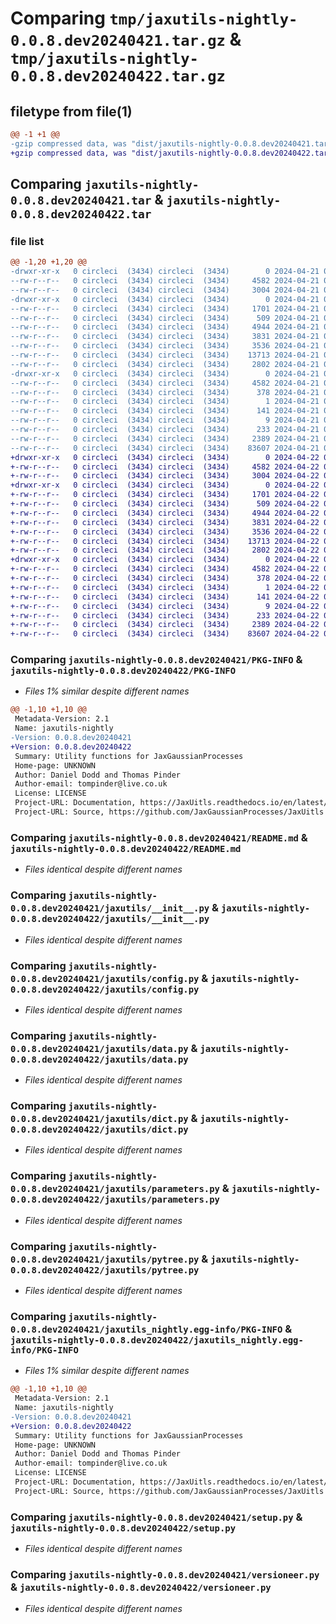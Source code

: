 # Comparing `tmp/jaxutils-nightly-0.0.8.dev20240421.tar.gz` & `tmp/jaxutils-nightly-0.0.8.dev20240422.tar.gz`

## filetype from file(1)

```diff
@@ -1 +1 @@
-gzip compressed data, was "dist/jaxutils-nightly-0.0.8.dev20240421.tar", last modified: Sun Apr 21 00:06:42 2024, max compression
+gzip compressed data, was "dist/jaxutils-nightly-0.0.8.dev20240422.tar", last modified: Mon Apr 22 00:06:33 2024, max compression
```

## Comparing `jaxutils-nightly-0.0.8.dev20240421.tar` & `jaxutils-nightly-0.0.8.dev20240422.tar`

### file list

```diff
@@ -1,20 +1,20 @@
-drwxr-xr-x   0 circleci  (3434) circleci  (3434)        0 2024-04-21 00:06:42.979586 jaxutils-nightly-0.0.8.dev20240421/
--rw-r--r--   0 circleci  (3434) circleci  (3434)     4582 2024-04-21 00:06:42.979586 jaxutils-nightly-0.0.8.dev20240421/PKG-INFO
--rw-r--r--   0 circleci  (3434) circleci  (3434)     3004 2024-04-21 00:06:35.000000 jaxutils-nightly-0.0.8.dev20240421/README.md
-drwxr-xr-x   0 circleci  (3434) circleci  (3434)        0 2024-04-21 00:06:42.979586 jaxutils-nightly-0.0.8.dev20240421/jaxutils/
--rw-r--r--   0 circleci  (3434) circleci  (3434)     1701 2024-04-21 00:06:35.000000 jaxutils-nightly-0.0.8.dev20240421/jaxutils/__init__.py
--rw-r--r--   0 circleci  (3434) circleci  (3434)      509 2024-04-21 00:06:42.979586 jaxutils-nightly-0.0.8.dev20240421/jaxutils/_version.py
--rw-r--r--   0 circleci  (3434) circleci  (3434)     4944 2024-04-21 00:06:35.000000 jaxutils-nightly-0.0.8.dev20240421/jaxutils/config.py
--rw-r--r--   0 circleci  (3434) circleci  (3434)     3831 2024-04-21 00:06:35.000000 jaxutils-nightly-0.0.8.dev20240421/jaxutils/data.py
--rw-r--r--   0 circleci  (3434) circleci  (3434)     3536 2024-04-21 00:06:35.000000 jaxutils-nightly-0.0.8.dev20240421/jaxutils/dict.py
--rw-r--r--   0 circleci  (3434) circleci  (3434)    13713 2024-04-21 00:06:35.000000 jaxutils-nightly-0.0.8.dev20240421/jaxutils/parameters.py
--rw-r--r--   0 circleci  (3434) circleci  (3434)     2802 2024-04-21 00:06:35.000000 jaxutils-nightly-0.0.8.dev20240421/jaxutils/pytree.py
-drwxr-xr-x   0 circleci  (3434) circleci  (3434)        0 2024-04-21 00:06:42.979586 jaxutils-nightly-0.0.8.dev20240421/jaxutils_nightly.egg-info/
--rw-r--r--   0 circleci  (3434) circleci  (3434)     4582 2024-04-21 00:06:42.000000 jaxutils-nightly-0.0.8.dev20240421/jaxutils_nightly.egg-info/PKG-INFO
--rw-r--r--   0 circleci  (3434) circleci  (3434)      378 2024-04-21 00:06:42.000000 jaxutils-nightly-0.0.8.dev20240421/jaxutils_nightly.egg-info/SOURCES.txt
--rw-r--r--   0 circleci  (3434) circleci  (3434)        1 2024-04-21 00:06:42.000000 jaxutils-nightly-0.0.8.dev20240421/jaxutils_nightly.egg-info/dependency_links.txt
--rw-r--r--   0 circleci  (3434) circleci  (3434)      141 2024-04-21 00:06:42.000000 jaxutils-nightly-0.0.8.dev20240421/jaxutils_nightly.egg-info/requires.txt
--rw-r--r--   0 circleci  (3434) circleci  (3434)        9 2024-04-21 00:06:42.000000 jaxutils-nightly-0.0.8.dev20240421/jaxutils_nightly.egg-info/top_level.txt
--rw-r--r--   0 circleci  (3434) circleci  (3434)      233 2024-04-21 00:06:42.979586 jaxutils-nightly-0.0.8.dev20240421/setup.cfg
--rw-r--r--   0 circleci  (3434) circleci  (3434)     2389 2024-04-21 00:06:35.000000 jaxutils-nightly-0.0.8.dev20240421/setup.py
--rw-r--r--   0 circleci  (3434) circleci  (3434)    83607 2024-04-21 00:06:35.000000 jaxutils-nightly-0.0.8.dev20240421/versioneer.py
+drwxr-xr-x   0 circleci  (3434) circleci  (3434)        0 2024-04-22 00:06:33.150836 jaxutils-nightly-0.0.8.dev20240422/
+-rw-r--r--   0 circleci  (3434) circleci  (3434)     4582 2024-04-22 00:06:33.150836 jaxutils-nightly-0.0.8.dev20240422/PKG-INFO
+-rw-r--r--   0 circleci  (3434) circleci  (3434)     3004 2024-04-22 00:06:25.000000 jaxutils-nightly-0.0.8.dev20240422/README.md
+drwxr-xr-x   0 circleci  (3434) circleci  (3434)        0 2024-04-22 00:06:33.150836 jaxutils-nightly-0.0.8.dev20240422/jaxutils/
+-rw-r--r--   0 circleci  (3434) circleci  (3434)     1701 2024-04-22 00:06:25.000000 jaxutils-nightly-0.0.8.dev20240422/jaxutils/__init__.py
+-rw-r--r--   0 circleci  (3434) circleci  (3434)      509 2024-04-22 00:06:33.150836 jaxutils-nightly-0.0.8.dev20240422/jaxutils/_version.py
+-rw-r--r--   0 circleci  (3434) circleci  (3434)     4944 2024-04-22 00:06:25.000000 jaxutils-nightly-0.0.8.dev20240422/jaxutils/config.py
+-rw-r--r--   0 circleci  (3434) circleci  (3434)     3831 2024-04-22 00:06:25.000000 jaxutils-nightly-0.0.8.dev20240422/jaxutils/data.py
+-rw-r--r--   0 circleci  (3434) circleci  (3434)     3536 2024-04-22 00:06:25.000000 jaxutils-nightly-0.0.8.dev20240422/jaxutils/dict.py
+-rw-r--r--   0 circleci  (3434) circleci  (3434)    13713 2024-04-22 00:06:25.000000 jaxutils-nightly-0.0.8.dev20240422/jaxutils/parameters.py
+-rw-r--r--   0 circleci  (3434) circleci  (3434)     2802 2024-04-22 00:06:25.000000 jaxutils-nightly-0.0.8.dev20240422/jaxutils/pytree.py
+drwxr-xr-x   0 circleci  (3434) circleci  (3434)        0 2024-04-22 00:06:33.150836 jaxutils-nightly-0.0.8.dev20240422/jaxutils_nightly.egg-info/
+-rw-r--r--   0 circleci  (3434) circleci  (3434)     4582 2024-04-22 00:06:33.000000 jaxutils-nightly-0.0.8.dev20240422/jaxutils_nightly.egg-info/PKG-INFO
+-rw-r--r--   0 circleci  (3434) circleci  (3434)      378 2024-04-22 00:06:33.000000 jaxutils-nightly-0.0.8.dev20240422/jaxutils_nightly.egg-info/SOURCES.txt
+-rw-r--r--   0 circleci  (3434) circleci  (3434)        1 2024-04-22 00:06:33.000000 jaxutils-nightly-0.0.8.dev20240422/jaxutils_nightly.egg-info/dependency_links.txt
+-rw-r--r--   0 circleci  (3434) circleci  (3434)      141 2024-04-22 00:06:33.000000 jaxutils-nightly-0.0.8.dev20240422/jaxutils_nightly.egg-info/requires.txt
+-rw-r--r--   0 circleci  (3434) circleci  (3434)        9 2024-04-22 00:06:33.000000 jaxutils-nightly-0.0.8.dev20240422/jaxutils_nightly.egg-info/top_level.txt
+-rw-r--r--   0 circleci  (3434) circleci  (3434)      233 2024-04-22 00:06:33.150836 jaxutils-nightly-0.0.8.dev20240422/setup.cfg
+-rw-r--r--   0 circleci  (3434) circleci  (3434)     2389 2024-04-22 00:06:25.000000 jaxutils-nightly-0.0.8.dev20240422/setup.py
+-rw-r--r--   0 circleci  (3434) circleci  (3434)    83607 2024-04-22 00:06:25.000000 jaxutils-nightly-0.0.8.dev20240422/versioneer.py
```

### Comparing `jaxutils-nightly-0.0.8.dev20240421/PKG-INFO` & `jaxutils-nightly-0.0.8.dev20240422/PKG-INFO`

 * *Files 1% similar despite different names*

```diff
@@ -1,10 +1,10 @@
 Metadata-Version: 2.1
 Name: jaxutils-nightly
-Version: 0.0.8.dev20240421
+Version: 0.0.8.dev20240422
 Summary: Utility functions for JaxGaussianProcesses
 Home-page: UNKNOWN
 Author: Daniel Dodd and Thomas Pinder
 Author-email: tompinder@live.co.uk
 License: LICENSE
 Project-URL: Documentation, https://JaxUitls.readthedocs.io/en/latest/
 Project-URL: Source, https://github.com/JaxGaussianProcesses/JaxUitls
```

### Comparing `jaxutils-nightly-0.0.8.dev20240421/README.md` & `jaxutils-nightly-0.0.8.dev20240422/README.md`

 * *Files identical despite different names*

### Comparing `jaxutils-nightly-0.0.8.dev20240421/jaxutils/__init__.py` & `jaxutils-nightly-0.0.8.dev20240422/jaxutils/__init__.py`

 * *Files identical despite different names*

### Comparing `jaxutils-nightly-0.0.8.dev20240421/jaxutils/config.py` & `jaxutils-nightly-0.0.8.dev20240422/jaxutils/config.py`

 * *Files identical despite different names*

### Comparing `jaxutils-nightly-0.0.8.dev20240421/jaxutils/data.py` & `jaxutils-nightly-0.0.8.dev20240422/jaxutils/data.py`

 * *Files identical despite different names*

### Comparing `jaxutils-nightly-0.0.8.dev20240421/jaxutils/dict.py` & `jaxutils-nightly-0.0.8.dev20240422/jaxutils/dict.py`

 * *Files identical despite different names*

### Comparing `jaxutils-nightly-0.0.8.dev20240421/jaxutils/parameters.py` & `jaxutils-nightly-0.0.8.dev20240422/jaxutils/parameters.py`

 * *Files identical despite different names*

### Comparing `jaxutils-nightly-0.0.8.dev20240421/jaxutils/pytree.py` & `jaxutils-nightly-0.0.8.dev20240422/jaxutils/pytree.py`

 * *Files identical despite different names*

### Comparing `jaxutils-nightly-0.0.8.dev20240421/jaxutils_nightly.egg-info/PKG-INFO` & `jaxutils-nightly-0.0.8.dev20240422/jaxutils_nightly.egg-info/PKG-INFO`

 * *Files 1% similar despite different names*

```diff
@@ -1,10 +1,10 @@
 Metadata-Version: 2.1
 Name: jaxutils-nightly
-Version: 0.0.8.dev20240421
+Version: 0.0.8.dev20240422
 Summary: Utility functions for JaxGaussianProcesses
 Home-page: UNKNOWN
 Author: Daniel Dodd and Thomas Pinder
 Author-email: tompinder@live.co.uk
 License: LICENSE
 Project-URL: Documentation, https://JaxUitls.readthedocs.io/en/latest/
 Project-URL: Source, https://github.com/JaxGaussianProcesses/JaxUitls
```

### Comparing `jaxutils-nightly-0.0.8.dev20240421/setup.py` & `jaxutils-nightly-0.0.8.dev20240422/setup.py`

 * *Files identical despite different names*

### Comparing `jaxutils-nightly-0.0.8.dev20240421/versioneer.py` & `jaxutils-nightly-0.0.8.dev20240422/versioneer.py`

 * *Files identical despite different names*

